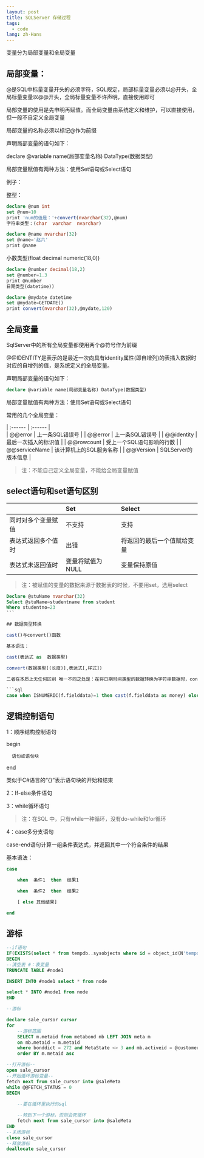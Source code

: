 ```yaml
---
layout: post
title: SQLServer 存储过程
tags:
  - code
lang: zh-Hans
---
```


<!--more-->

变量分为局部变量和全局变量

## 局部变量：

@是SQL中标量变量开头的必须字符，SQL规定，局部标量变量必须以@开头，全局标量变量以@@开头，全局标量变量不许声明，直接使用即可

局部变量的使用是先申明再赋值。而全局变量由系统定义和维护，可以直接使用，但一般不自定义全局变量

局部变量的名称必须以标记@作为前缀

声明局部变量的语句如下：

declare @variable name(局部变量名称) DataType(数据类型)

局部变量赋值有两种方法：使用Set语句或Select语句

例子：

整型：

```sql
declare @num int
set @num=10
print 'num的值是：'+convert(nvarchar(32),@num)
字符串类型：(char  varchar  nvarchar)
```
 
```sql
declare @name nvarchar(32)
set @name='赵六'
print @name
```

小数类型(float decimal  numeric(18,0))

```sql
declare @number decimal(18,2)
set @number=1.3
print @number
日期类型(datetime))
```

```sql
declare @mydate datetime
set @mydate=GETDATE()
print convert(nvarchar(32),@mydate,120)
```

## 全局变量

SqlServer中的所有全局变量都使用两个@符号作为前缀

@@IDENTITY是表示的是最近一次向具有identity属性(即自增列)的表插入数据时对应的自增列的值，是系统定义的全局变量。

声明局部变量的语句如下：

```sql
declare @variable name(局部变量名称) DataType(数据类型)
```

局部变量赋值有两种方法：使用Set语句或Select语句

常用的几个全局变量：

| :------ | :------ |  
| @@error | 上一条SQL错误号 |
| @@error | 上一条SQL错误号 |
| @@identity | 最后一次插入的标识值 |
| @@rowcount | 受上一个SQL语句影响的行数 |
| @@serviceName | 该计算机上的SQL服务名称 |
| @@Version  | SQLServer的版本信息 |


> 注：不能自己定义全局变量，不能给全局变量赋值

## select语句和set语句区别

|  | Set | Select |
| :------ | :------ | :------ |
| 同时对多个变量赋值 | 不支持 | 支持 |  |  
| 表达式返回多个值时 | 出错 | 将返回的最后一个值赋给变量 |
| 表达式未返回值时 | 变量将赋值为NULL | 变量保持原值 |

> 注：被赋值的变量的数据来源于数据表的时候，不要用set，选用select

```sql
Declare @stuName nvarchar(32)
Select @stuName=studentname from student
Where studentno=23
```　

## 数据类型转换

cast()与convert()函数

基本语法：

cast(表达式 as  数据类型)

convert(数据类型[(长度)],表达式[,样式])

二者在本质上无任何区别 唯一不同之处是：在将日期时间类型的数据转换为字符串数据时，convert()函数可以通过第三个参数指定转换后字符数据的显示格式不同。

```sql
case when ISNUMERIC(f.fielddata)=1 then cast(f.fielddata as money) else 0 END
```

## 逻辑控制语句

1：顺序结构控制语句

begin 

      语句或语句块

end

类似于C#语言的“{}”表示语句块的开始和结束

2：If-else条件语句

3：while循环语句

> 注：在SQL 中，只有while一种循环，没有do-while和for循环

4：case多分支语句

case-end语句计算一组条件表达式，并返回其中一个符合条件的结果

基本语法：

```sql
case

    when  条件1  then  结果1

    when  条件2  then  结果2

    [ else 其他结果]

end
```

## 游标

```sql
--if语句
IF(EXISTS(select * from tempdb..sysobjects where id = object_id(N'tempdb..#node1') and type='U'))
BEGIN
--清空表 #：表变量
TRUNCATE TABLE #node1

INSERT INTO #node1 select * from node

select * INTO #node1 from node
END

--游标

declare sale_cursor cursor 
for
    --游标范围
    SELECT m.metaid from metabond mb LEFT JOIN meta m 
    on mb.metaid = m.metaid 
    where bonddict = 272 and MetaState <> 3 and mb.activeid = @customerId 
    order BY m.metaid asc

--打开游标--
open sale_cursor
--开始循环游标变量--
fetch next from sale_cursor into @saleMeta
while @@FETCH_STATUS = 0
BEGIN
    
    --要在循环里执行的sql

    --转到下一个游标，否则会死循环
    fetch next from sale_cursor into @saleMeta
END
--关闭游标
close sale_cursor  
--释放游标
deallocate sale_cursor  
```